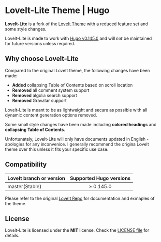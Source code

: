 # LoveIt-Lite Theme | Hugo

**LoveIt-Lite** is a fork of the [LoveIt Theme](https://github.com/dillonzq/LoveIt) with a reduced feature set and some style changes.

LoveIt-Lite is made to work with [Hugo v0.145.0](https://github.com/gohugoio/hugo/releases/tag/v0.145.0) and will *not* be maintained for future versions unless required.

## Why choose LoveIt-Lite

Compared to the original LoveIt theme, the following changes have been made:

* **Added** collapsing Table of Contents based on scroll location
* **Removed** all comment system support
* **Removed** algolia search support
* **Removed** Gravatar support

LoveIt-Lite is meant to be as lightweight and secure as possible with all dynamic content generation options removed.

Some small style changes have been made including **colored headings** and **collapsing Table of Contents**.

Unfortunately, LoveIt-Lite will only have documents updated in English - apologies for any inconvenice. I generally recommend the origina LoveIt theme over this unless it fits your specific use case.

## Compatibility

| LoveIt branch or version | Supported Hugo versions |
|:-------------------------|:-----------------------:|
| master(Stable)           |        ≥ 0.145.0        |

Please refer to the original [LoveIt Repo](https://github.com/dillonzq/LoveIt) for documentation and exmaples of the theme.

## License

LoveIt-Lite is licensed under the **MIT** license. Check the [LICENSE file](https://github.com/ic3sec/LoveIt-Lite/blob/master/LICENSE) for details.